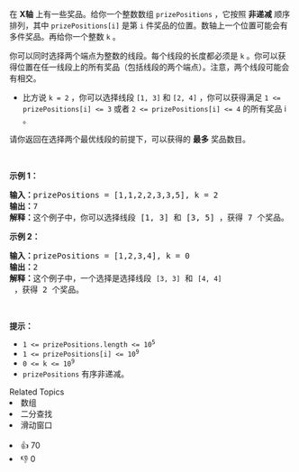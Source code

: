 <p>在 <strong>X轴</strong>&nbsp;上有一些奖品。给你一个整数数组&nbsp;<code>prizePositions</code>&nbsp;，它按照 <strong>非递减</strong>&nbsp;顺序排列，其中&nbsp;<code>prizePositions[i]</code>&nbsp;是第&nbsp;<code>i</code>&nbsp;件奖品的位置。数轴上一个位置可能会有多件奖品。再给你一个整数&nbsp;<code>k</code>&nbsp;。</p>

<p>你可以同时选择两个端点为整数的线段。每个线段的长度都必须是 <code>k</code>&nbsp;。你可以获得位置在任一线段上的所有奖品（包括线段的两个端点）。注意，两个线段可能会有相交。</p>

<ul> 
 <li>比方说&nbsp;<code>k = 2</code>&nbsp;，你可以选择线段&nbsp;<code>[1, 3]</code> 和&nbsp;<code>[2, 4]</code>&nbsp;，你可以获得满足&nbsp;<code>1 &lt;= prizePositions[i] &lt;= 3</code> 或者&nbsp;<code>2 &lt;= prizePositions[i] &lt;= 4</code>&nbsp;的所有奖品 i 。</li> 
</ul>

<p>请你返回在选择两个最优线段的前提下，可以获得的 <strong>最多</strong>&nbsp;奖品数目。</p>

<p>&nbsp;</p>

<p><strong>示例 1：</strong></p>

<pre>
<b>输入：</b>prizePositions = [1,1,2,2,3,3,5], k = 2
<b>输出：</b>7
<b>解释：</b>这个例子中，你可以选择线段 [1, 3] 和 [3, 5] ，获得 7 个奖品。
</pre>

<p><strong>示例 2：</strong></p>

<pre>
<b>输入：</b>prizePositions = [1,2,3,4], k = 0
<b>输出：</b>2
<b>解释：</b>这个例子中，一个选择是选择线段 <span><code>[3, 3]</code></span> 和 <span><code>[4, 4]</code></span> ，获得 2 个奖品。
</pre>

<p>&nbsp;</p>

<p><strong>提示：</strong></p>

<ul> 
 <li><code>1 &lt;= prizePositions.length &lt;= 10<sup>5</sup></code></li> 
 <li><code>1 &lt;= prizePositions[i] &lt;= 10<sup>9</sup></code></li> 
 <li><code>0 &lt;= k &lt;= 10<sup>9</sup> </code></li> 
 <li><code>prizePositions</code>&nbsp;有序非递减。</li> 
</ul>

<div><div>Related Topics</div><div><li>数组</li><li>二分查找</li><li>滑动窗口</li></div></div><br><div><li>👍 70</li><li>👎 0</li></div>